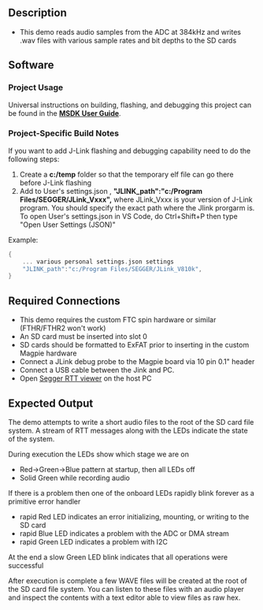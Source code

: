 ## Description

- This demo reads audio samples from the ADC at 384kHz and writes .wav files with various sample rates and bit depths to the SD cards

## Software

### Project Usage

Universal instructions on building, flashing, and debugging this project can be found in the **[MSDK User Guide](https://analogdevicesinc.github.io/msdk/USERGUIDE/)**.

### Project-Specific Build Notes

If you want to add J-Link flashing and debugging capability need to do the following steps:
1. Create a **c:/temp** folder so that the temporary elf file can go there before J-Link flashing
2. Add to User's settings.json , **"JLINK_path":"c:/Program Files/SEGGER/JLink_Vxxx",** where JLink_Vxxx is your version of J-Link program.  You should specify the exact path where the Jlink prorgarm is.  To open User's settings.json in VS Code, do Ctrl+Shift+P then type "Open User Settings (JSON)"

Example:
```C
{
    ... various personal settings.json settings
    "JLINK_path":"c:/Program Files/SEGGER/JLink_V810k",
}
```

## Required Connections

- This demo requires the custom FTC spin hardware or similar (FTHR/FTHR2 won't work)
- An SD card must be inserted into slot 0
- SD cards should be formatted to ExFAT prior to inserting in the custom Magpie hardware
- Connect a JLink debug probe to the Magpie board via 10 pin 0.1" header
- Connect a USB cable between the Jink and PC.
- Open [Segger RTT viewer](https://www.segger.com/products/debug-probes/j-link/tools/rtt-viewer/) on the host PC

## Expected Output

The demo attempts to write a short audio files to the root of the SD card file system. A stream of RTT messages along with the LEDs indicate the state of the system.

During execution the LEDs show which stage we are on

- Red->Green->Blue pattern at startup, then all LEDs off
- Solid Green while recording audio

If there is a problem then one of the onboard LEDs rapidly blink forever as a primitive error handler

- rapid Red LED indicates an error initializing, mounting, or writing to the SD card
- rapid Blue LED indicates a problem with the ADC or DMA stream
- rapid Green LED indicates a problem with I2C


At the end a slow Green LED blink indicates that all operations were successful

After execution is complete a few WAVE files will be created at the root of the SD card file system. You can listen to these
files with an audio player and inspect the contents with a text editor able to view files as raw hex.
